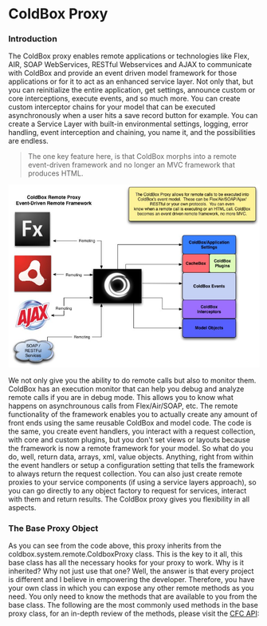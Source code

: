 # ColdBox Proxy

### Introduction

The ColdBox proxy enables remote applications or technologies like Flex, AIR, SOAP WebServices, RESTful Webservices and AJAX to communicate with ColdBox and provide an event driven model framework for those applications or for it to act as an enhanced service layer. Not only that, but you can reinitialize the entire application, get settings, announce custom or core interceptions, execute events, and so much more. You can create custom interceptor chains for your model that can be executed asynchronously when a user hits a save record button for example. You can create a Service Layer with built-in environmental settings, logging, error handling, event interception and chaining, you name it, and the possibilities are endless.

> The one key feature here, is that ColdBox morphs into a remote event-driven framework and no longer an MVC framework that produces HTML. 

![](ColdBoxProxy.jpg)

We not only give you the ability to do remote calls but also to monitor them. ColdBox has an execution monitor that can help you debug and analyze remote calls if you are in debug mode. This allows you to know what happens on asynchrounous calls from Flex/Air/SOAP, etc. The remote functionality of the framework enables you to actually create any amount of front ends using the same reusable ColdBox and model code. The code is the same, you create event handlers, you interact with a request collection, with core and custom plugins, but you don't set views or layouts because the framework is now a remote framework for your model. So what do you do, well, return data, arrays, xml, value objects. Anything, right from within the event handlers or setup a configuration setting that tells the framework to always return the request collection. You can also just create remote proxies to your service components (if using a service layers approach), so you can go directly to any object factory to request for services, interact with them and return results. The ColdBox proxy gives you flexibility in all aspects.


### The Base Proxy Object
As you can see from the code above, this proxy inherits from the coldbox.system.remote.ColdboxProxy class. This is the key to it all, this base class has all the necessary hooks for your proxy to work. Why is it inherited? Why not just use that one? Well, the answer is that every project is different and I believe in empowering the developer. Therefore, you have your own class in which you can expose any other remote methods as you need. You only need to know the methods that are available to you from the base class. The following are the most commonly used methods in the base proxy class, for an in-depth review of the methods, please visit the [CFC API](http://apidocs.coldbox.org/):


